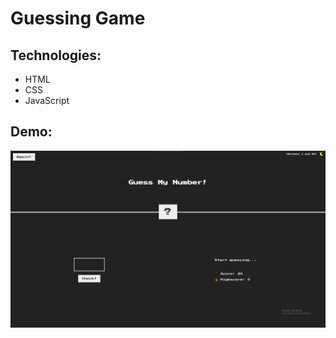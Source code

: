 # Guessing Game

## Technologies:
- HTML
- CSS
- JavaScript

## Demo:
![Dark theme](demo_pictures/dark_theme_new.png?raw=true "Guessing Game")
